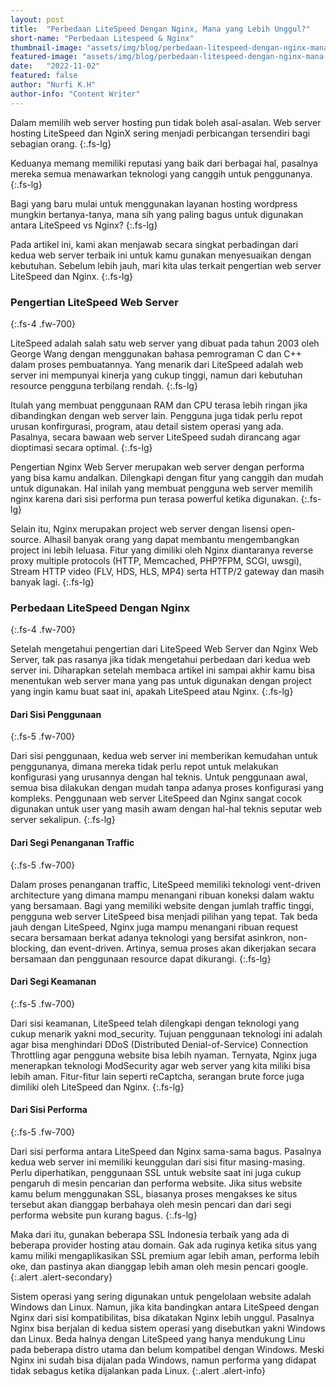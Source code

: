 ```yaml
---
layout: post
title:  "Perbedaan LiteSpeed Dengan Nginx, Mana yang Lebih Unggul?"
short-name: "Perbedaan Litespeed & Nginx"
thumbnail-image: "assets/img/blog/perbedaan-litespeed-dengan-nginx-mana-yang-lebih-unggul-thumbnail.webp"
featured-image: "assets/img/blog/perbedaan-litespeed-dengan-nginx-mana-yang-lebih-unggul.webp"
date:   "2022-11-02"
featured: false
author: "Nurfi K.H"
author-info: "Content Writer"
---
```


Dalam memilih web server hosting pun tidak boleh asal-asalan. Web server hosting LiteSpeed dan NginX sering menjadi perbicangan tersendiri bagi sebagian orang.
{:.fs-lg}

Keduanya memang memiliki reputasi yang baik dari berbagai hal, pasalnya mereka semua menawarkan teknologi yang canggih untuk penggunanya.
{:.fs-lg}

Bagi yang baru mulai untuk menggunakan layanan hosting wordpress mungkin bertanya-tanya, mana sih yang paling bagus untuk digunakan antara LiteSpeed vs Nginx?
{:.fs-lg}

Pada artikel ini, kami akan menjawab secara singkat perbadingan dari kedua web server terbaik ini untuk kamu gunakan menyesuaikan dengan kebutuhan. Sebelum lebih jauh, mari kita ulas terkait pengertian web server LiteSpeed dan Nginx.
{:.fs-lg}

### Pengertian LiteSpeed Web Server
{:.fs-4 .fw-700}

LiteSpeed adalah salah satu web server yang dibuat pada tahun 2003 oleh George Wang dengan menggunakan bahasa pemrograman C dan C++ dalam proses pembuatannya. Yang menarik dari LiteSpeed adalah web server ini mempunyai kinerja yang cukup tinggi, namun dari kebutuhan resource pengguna terbilang rendah.
{:.fs-lg}

Itulah yang membuat penggunaan RAM dan CPU terasa lebih ringan jika dibandingkan dengan web server lain. Pengguna juga tidak perlu repot urusan konfirgurasi, program, atau detail sistem operasi yang ada. Pasalnya, secara bawaan web server LiteSpeed sudah dirancang agar dioptimasi secara optimal.
{:.fs-lg}

Pengertian Nginx Web Server merupakan web server dengan performa yang bisa kamu andalkan. Dilengkapi dengan fitur yang canggih dan mudah untuk digunakan. Hal inilah yang membuat pengguna web server memilih nginx karena dari sisi performa pun terasa powerful ketika digunakan.
{:.fs-lg}

Selain itu, Nginx merupakan project web server dengan lisensi open-source. Alhasil banyak orang yang dapat membantu mengembangkan project ini lebih leluasa. Fitur yang dimiliki oleh Nginx diantaranya reverse proxy multiple protocols (HTTP, Memcached, PHP?FPM, SCGI, uwsgi), Stream HTTP video (FLV, HDS, HLS, MP4) serta HTTP/2 gateway dan masih banyak lagi.
{:.fs-lg}

### Perbedaan LiteSpeed Dengan Nginx
{:.fs-4 .fw-700}

Setelah mengetahui pengertian dari LiteSpeed Web Server dan Nginx Web Server, tak pas rasanya jika tidak mengetahui perbedaan dari kedua web server ini. Diharapkan setelah membaca artikel ini sampai akhir kamu bisa menentukan web server mana yang pas untuk digunakan dengan project yang ingin kamu buat saat ini, apakah LiteSpeed atau Nginx.
{:.fs-lg}

#### Dari Sisi Penggunaan
{:.fs-5 .fw-700}

Dari sisi penggunaan, kedua web server ini memberikan kemudahan untuk penggunanya, dimana mereka tidak perlu repot untuk melakukan konfigurasi yang urusannya dengan hal teknis. Untuk penggunaan awal, semua bisa dilakukan dengan mudah tanpa adanya proses konfigurasi yang kompleks. Penggunaan web server LiteSpeed dan Nginx sangat cocok digunakan untuk user yang masih awam dengan hal-hal teknis seputar web server sekalipun.
{:.fs-lg}

#### Dari Segi Penanganan Traffic
{:.fs-5 .fw-700}

Dalam proses penanganan traffic, LiteSpeed memiliki teknologi vent-driven architecture yang dimana mampu menangani ribuan koneksi dalam waktu yang bersamaan. Bagi yang memiliki website dengan jumlah traffic tinggi, pengguna web server LiteSpeed bisa menjadi pilihan yang tepat. Tak beda jauh dengan LiteSpeed, Nginx juga mampu menangani ribuan request secara bersamaan berkat adanya teknologi yang bersifat asinkron, non-blocking, dan event-driven. Artinya, semua proses akan dikerjakan secara bersamaan dan penggunaan resource dapat dikurangi.
{:.fs-lg}

#### Dari Segi Keamanan
{:.fs-5 .fw-700}

Dari sisi keamanan, LiteSpeed telah dilengkapi dengan teknologi yang cukup menarik yakni mod_security. Tujuan penggunaan teknologi ini adalah agar bisa menghindari DDoS (Distributed Denial-of-Service) Connection Throttling agar pengguna website bisa lebih nyaman. Ternyata, Nginx juga menerapkan teknologi ModSecurity agar web server yang kita miliki bisa lebih aman. Fitur-fitur lain seperti reCaptcha, serangan brute force juga dimiliki oleh LiteSpeed dan Nginx.
{:.fs-lg}

#### Dari Sisi Performa
{:.fs-5 .fw-700}

Dari sisi performa antara LiteSpeed dan Nginx sama-sama bagus. Pasalnya kedua web server ini memiliki keunggulan dari sisi fitur masing-masing. Perlu diperhatikan, penggunaan SSL untuk website saat ini juga cukup pengaruh di mesin pencarian dan performa website. Jika situs website kamu belum menggunakan SSL, biasanya proses mengakses ke situs tersebut akan dianggap berbahaya oleh mesin pencari dan dari segi performa website pun kurang bagus.
{:.fs-lg}

Maka dari itu, gunakan beberapa SSL Indonesia terbaik yang ada di beberapa provider hosting atau domain. Gak ada ruginya ketika situs yang kamu miliki mengaplikasikan SSL premium agar lebih aman, performa lebih oke, dan pastinya akan dianggap lebih aman oleh mesin pencari google.
{:.alert .alert-secondary}

Sistem operasi yang sering digunakan untuk pengelolaan website adalah Windows dan Linux. Namun, jika kita bandingkan antara LiteSpeed dengan Nginx dari sisi kompatibilitas, bisa dikatakan Nginx lebih unggul. Pasalnya Nginx bisa berjalan di kedua sistem operasi yang disebutkan yakni Windows dan Linux. Beda halnya dengan LiteSpeed yang hanya mendukung Linu pada beberapa distro utama dan belum kompatibel dengan Windows. Meski Nginx ini sudah bisa dijalan pada Windows, namun performa yang didapat tidak sebagus ketika dijalankan pada Linux.
{:.alert .alert-info}
